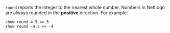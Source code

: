 `round` reports the integer to the nearest whole number.  Numbers in NetLogo are always rounded in the **positive** direction. For example:
 ```
 show round 4.5 => 5 
 show round -4.5 => -4
 ```
